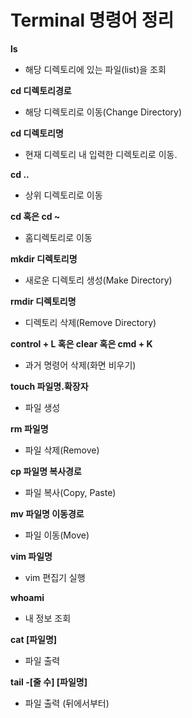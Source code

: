 # **Terminal 명령어 정리**

**ls**
- 해당 디렉토리에 있는 파일(list)을 조회

**cd 디렉토리경로**
- 해당 디렉토리로 이동(Change Directory)

**cd 디렉토리명**
- 현재 디렉토리 내 입력한 디렉토리로 이동.

**cd ..**
- 상위 디렉토리로 이동

**cd 혹은 cd ~**
- 홈디렉토리로 이동

**mkdir 디렉토리명**
- 새로운 디렉토리 생성(Make Directory)

**rmdir 디렉토리명**
- 디렉토리 삭제(Remove Directory)

**control + L 혹은 clear 혹은 cmd + K**
- 과거 명령어 삭제(화면 비우기)

**touch 파일명.확장자**
- 파일 생성

**rm 파일명**
- 파일 삭제(Remove)

**cp 파일명 복사경로**
- 파일 복사(Copy, Paste)

**mv 파일명 이동경로**
- 파일 이동(Move)

**vim 파일명**
- vim 편집기 실행

**whoami**
- 내 정보 조회

**cat [파일명]**
- 파일 출력

**tail -[줄 수] [파일명]**
- 파일 출력 (뒤에서부터)
